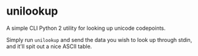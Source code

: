 # unilookup

A simple CLI Python 2 utility for looking up unicode codepoints.

Simply run `unilookup` and send the data you wish to look up through stdin, and it'll spit out a nice ASCII table.
